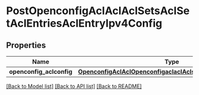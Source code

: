 # PostOpenconfigAclAclAclSetsAclSetAclEntriesAclEntryIpv4Config

## Properties
Name | Type | Description | Notes
------------ | ------------- | ------------- | -------------
**openconfig_aclconfig** | [**OpenconfigAclAclOpenconfigaclaclAclsetsAclentriesIpv4Config**](OpenconfigAclAclOpenconfigaclaclAclsetsAclentriesIpv4Config.md) |  | [optional] 

[[Back to Model list]](../README.md#documentation-for-models) [[Back to API list]](../README.md#documentation-for-api-endpoints) [[Back to README]](../README.md)



